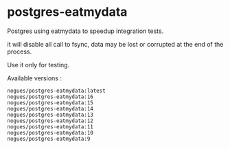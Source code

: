# postgres-eatmydata

Postgres using eatmydata to speedup integration tests.

it will disable all call to fsync, data may be lost or corrupted at the end of the process.

Use it only for testing.

Available versions :

```
nogues/postgres-eatmydata:latest
nogues/postgres-eatmydata:16
nogues/postgres-eatmydata:15
nogues/postgres-eatmydata:14
nogues/postgres-eatmydata:13
nogues/postgres-eatmydata:12
nogues/postgres-eatmydata:11
nogues/postgres-eatmydata:10
nogues/postgres-eatmydata:9
```
